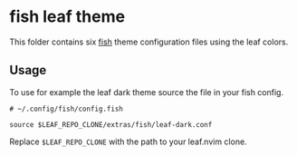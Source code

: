 # fish leaf theme

This folder contains six [fish](https://fishshell.com/) theme configuration files using the leaf colors.

## Usage

To use for example the leaf dark theme source the file in your fish config.

```fish
# ~/.config/fish/config.fish

source $LEAF_REPO_CLONE/extras/fish/leaf-dark.conf
```

Replace `$LEAF_REPO_CLONE` with the path to your leaf.nvim clone.
